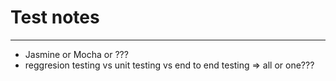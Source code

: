# Test notes  

---   

* Jasmine or Mocha or ???  
* reggresion testing vs unit testing vs end to end testing => all or one???   

